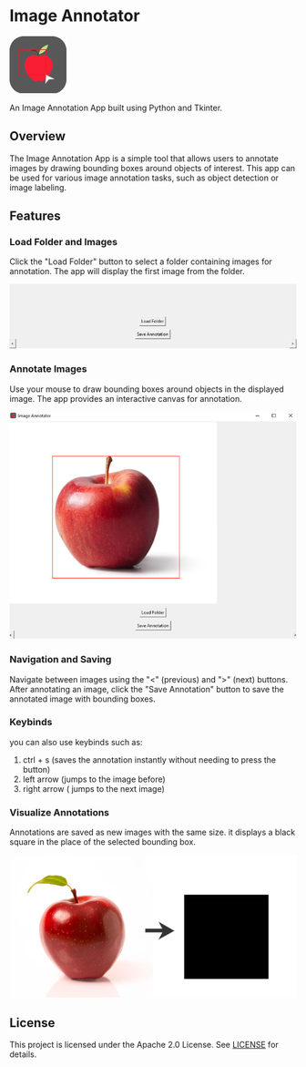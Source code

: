 # Image Annotator

![App Icon](images/app_icon.png)

An Image Annotation App built using Python and Tkinter.

## Overview

The Image Annotation App is a simple tool that allows users to annotate images by drawing bounding boxes around objects of interest. This app can be used for various image annotation tasks, such as object detection or image labeling.

## Features

### Load Folder and Images

Click the "Load Folder" button to select a folder containing images for annotation. The app will display the first image from the folder.

![Load Folder](images/Load_folder.PNG)

### Annotate Images

Use your mouse to draw bounding boxes around objects in the displayed image. The app provides an interactive canvas for annotation.

![Annotate Images](images/Annotate_Images.PNG)

### Navigation and Saving

Navigate between images using the "<" (previous) and ">" (next) buttons. After annotating an image, click the "Save Annotation" button to save the annotated image with bounding boxes.


### Keybinds
you can also use keybinds such as:

  1. ctrl + s (saves the annotation instantly without needing to press the button)
  2. left arrow (jumps to the image before)
  3. right arrow ( jumps to the next image)


### Visualize Annotations

Annotations are saved as new images with the same size. it displays a black square in the place of the selected bounding box.

![Visualize Annotations](images/Visualize_Annotations.png)

## License

This project is licensed under the Apache 2.0 License. See [LICENSE](LICENSE) for details.




